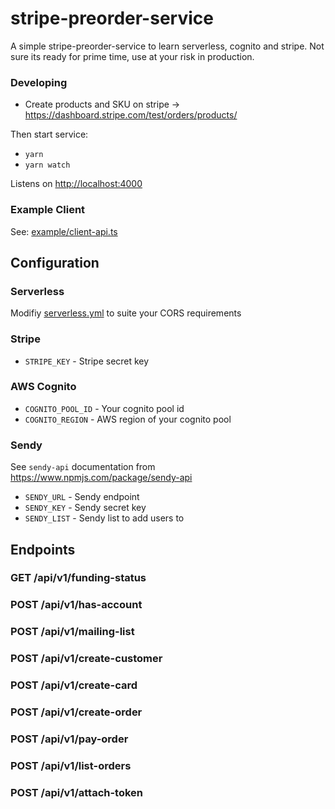 # stripe-preorder-service

A simple stripe-preorder-service to learn serverless, cognito and stripe. Not sure its ready for prime time, use at your risk in production.


### Developing

 * Create products and SKU on stripe -> https://dashboard.stripe.com/test/orders/products/

Then start service:


 * `yarn`
 * `yarn watch`
 
 Listens on [http://localhost:4000](http://localhost:4000)
 
### Example Client

See: [example/client-api.ts](example/client-api.ts)

## Configuration

### Serverless

Modifiy [serverless.yml](serverless.yml) to suite your CORS requirements

### Stripe

 * `STRIPE_KEY` - Stripe secret key

### AWS Cognito

 * `COGNITO_POOL_ID` - Your cognito pool id
 * `COGNITO_REGION` - AWS region of your cognito pool

### Sendy

See `sendy-api` documentation from https://www.npmjs.com/package/sendy-api

 * `SENDY_URL` - Sendy endpoint
 * `SENDY_KEY` - Sendy secret key
 * `SENDY_LIST` - Sendy list to add users to

## Endpoints

### GET /api/v1/funding-status

### POST /api/v1/has-account

### POST /api/v1/mailing-list

### POST /api/v1/create-customer

### POST /api/v1/create-card

### POST /api/v1/create-order

### POST /api/v1/pay-order

### POST /api/v1/list-orders

### POST /api/v1/attach-token

